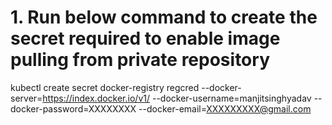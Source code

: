 # 1. Run below command to create the secret required to enable image pulling from private repository
kubectl create secret docker-registry regcred --docker-server=https://index.docker.io/v1/ --docker-username=manjitsinghyadav --docker-password=XXXXXXXX --docker-email=XXXXXXXXX@gmail.com
